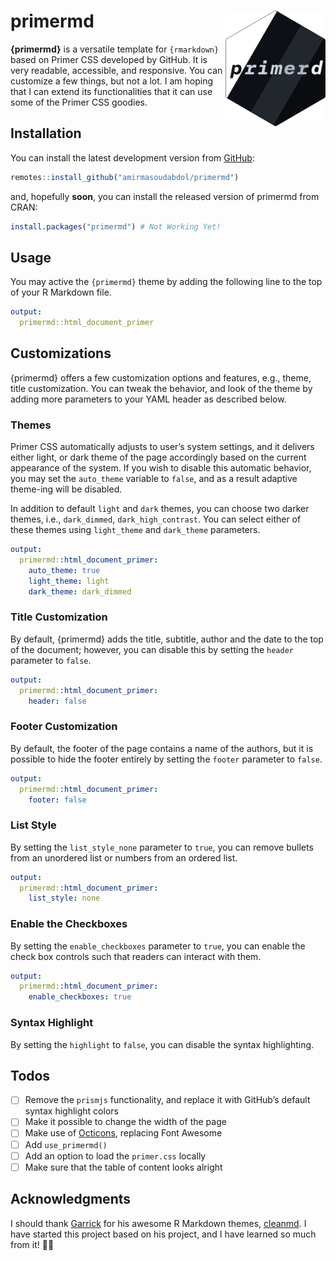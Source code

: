 
<!-- README.md is generated from README.Rmd. Please edit this file -->

# primermd <img src="man/figures/logo.png" width="160" align="right"/>

**{primermd}** is a versatile template for `{rmarkdown}` based on Primer
CSS developed by GitHub. It is very readable, accessible, and
responsive. You can customize a few things, but not a lot. I am hoping
that I can extend its functionalities that it can use some of the Primer
CSS goodies.

## Installation

You can install the latest development version from
[GitHub](https://github.com/amirmasoudabdol/primermd/):

``` r
remotes::install_github("amirmasoudabdol/primermd")
```

and, hopefully **soon**, you can install the released version of
primermd from CRAN:

``` r
install.packages("primermd") # Not Working Yet!
```

## Usage

You may active the `{primermd}` theme by adding the following line to
the top of your R Markdown file.

``` yaml
output: 
  primermd::html_document_primer
```

## Customizations

{primermd} offers a few customization options and features, e.g., theme,
title customization. You can tweak the behavior, and look of the theme
by adding more parameters to your YAML header as described below.

### Themes

Primer CSS automatically adjusts to user’s system settings, and it
delivers either light, or dark theme of the page accordingly based on
the current appearance of the system. If you wish to disable this
automatic behavior, you may set the `auto_theme` variable to `false`,
and as a result adaptive theme-ing will be disabled.

In addition to default `light` and `dark` themes, you can choose two
darker themes, i.e., `dark_dimmed`, `dark_high_contrast`. You can select
either of these themes using `light_theme` and `dark_theme` parameters.

``` yaml
output: 
  primermd::html_document_primer:
    auto_theme: true
    light_theme: light
    dark_theme: dark_dimmed
```

### Title Customization

By default, {primermd} adds the title, subtitle, author and the date to
the top of the document; however, you can disable this by setting the
`header` parameter to `false`.

``` yaml
output: 
  primermd::html_document_primer:
    header: false
```

### Footer Customization

By default, the footer of the page contains a name of the authors, but
it is possible to hide the footer entirely by setting the `footer`
parameter to `false`.

``` yaml
output: 
  primermd::html_document_primer:
    footer: false
```

### List Style

By setting the `list_style_none` parameter to `true`, you can remove
bullets from an unordered list or numbers from an ordered list.

``` yaml
output: 
  primermd::html_document_primer:
    list_style: none
```

### Enable the Checkboxes

By setting the `enable_checkboxes` parameter to `true`, you can enable
the check box controls such that readers can interact with them.

``` yaml
output: 
  primermd::html_document_primer:
    enable_checkboxes: true
```

### Syntax Highlight

By setting the `highlight` to `false`, you can disable the syntax
highlighting.

## Todos

-   [ ] Remove the `prismjs` functionality, and replace it with GitHub’s
    default syntax highlight colors
-   [ ] Make it possible to change the width of the page
-   [ ] Make use of [Octicons](https://primer.style/octicons/),
    replacing Font Awesome
-   [ ] Add `use_primermd()`
-   [ ] Add an option to load the `primer.css` locally
-   [ ] Make sure that the table of content looks alright

## Acknowledgments

I should thank [Garrick](https://github.com/gadenbuie) for his awesome R
Markdown themes, [cleanmd](https://github.com/gadenbuie/cleanrmd). I
have started this project based on his project, and I have learned so
much from it! 🙏🏼
